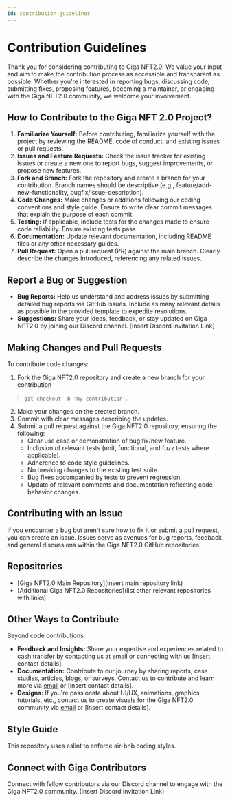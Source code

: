 ```yaml
---
id: contribution-guidelines
---
```


# Contribution Guidelines

Thank you for considering contributing to Giga NFT2.0! We value your input and aim to make the contribution process as accessible and transparent as possible. Whether you're interested in reporting bugs, discussing code, submitting fixes, proposing features, becoming a maintainer, or engaging with the Giga NFT2.0 community, we welcome your involvement.

## How to Contribute to the Giga NFT 2.0 Project?

1. **Familiarize Yourself:** Before contributing, familiarize yourself with the project by reviewing the README, code of conduct, and existing issues or pull requests.
2. **Issues and Feature Requests:** Check the issue tracker for existing issues or create a new one to report bugs, suggest improvements, or propose new features.
3. **Fork and Branch:** Fork the repository and create a branch for your contribution. Branch names should be descriptive (e.g., feature/add-new-functionality, bugfix/issue-description).
4. **Code Changes:** Make changes or additions following our coding conventions and style guide. Ensure to write clear commit messages that explain the purpose of each commit.
5. **Testing:** If applicable, include tests for the changes made to ensure code reliability. Ensure existing tests pass.
6. **Documentation:** Update relevant documentation, including README files or any other necessary guides.
7. **Pull Request:** Open a pull request (PR) against the main branch. Clearly describe the changes introduced, referencing any related issues.

## Report a Bug or Suggestion

- **Bug Reports:** Help us understand and address issues by submitting detailed bug reports via GitHub issues. Include as many relevant details as possible in the provided template to expedite resolutions.
- **Suggestions:** Share your ideas, feedback, or stay updated on Giga NFT2.0 by joining our Discord channel. [Insert Discord Invitation Link]

## Making Changes and Pull Requests

To contribute code changes:

1. Fork the Giga NFT2.0 repository and create a new branch for your contribution 
>`git checkout -b 'my-contribution'`.
2. Make your changes on the created branch.
3. Commit with clear messages describing the updates.
4. Submit a pull request against the Giga NFT2.0 repository, ensuring the following:
   - Clear use case or demonstration of bug fix/new feature.
   - Inclusion of relevant tests (unit, functional, and fuzz tests where applicable).
   - Adherence to code style guidelines.
   - No breaking changes to the existing test suite.
   - Bug fixes accompanied by tests to prevent regression.
   - Update of relevant comments and documentation reflecting code behavior changes.

## Contributing with an Issue

If you encounter a bug but aren't sure how to fix it or submit a pull request, you can create an issue. Issues serve as avenues for bug reports, feedback, and general discussions within the Giga NFT2.0 GitHub repositories.

## Repositories

- [Giga NFT2.0 Main Repository](insert main repository link)
- [Additional Giga NFT2.0 Repositories](list other relevant repositories with links)

## Other Ways to Contribute

Beyond code contributions:

- **Feedback and Insights:** Share your expertise and experiences related to cash transfer by contacting us at [email](mailto:email) or connecting with us [insert contact details].
- **Documentation:** Contribute to our journey by sharing reports, case studies, articles, blogs, or surveys. Contact us to contribute and learn more via [email](mailto:email) or [insert contact details].
- **Designs:** If you're passionate about UI/UX, animations, graphics, tutorials, etc., contact us to create visuals for the Giga NFT2.0 community via [email](mailto:email) or [insert contact details].

## Style Guide

This repository uses eslint to enforce air-bnb coding styles.

## Connect with Giga Contributors
Connect with fellow contributors via our Discord channel to engage with the Giga NFT2.0 community. (Insert Discord Invitation Link)